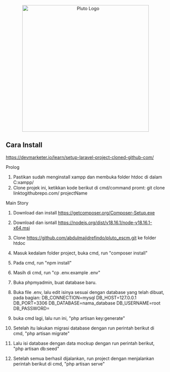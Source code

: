 <p align="center"><img src="https://user-images.githubusercontent.com/28534765/204599469-f5ef98ee-8b87-48e8-bdd1-a0d0eca48bdc.png" width="400" alt="Pluto Logo"></p>


## Cara Install
https://devmarketer.io/learn/setup-laravel-project-cloned-github-com/

Prolog
1. Pastikan sudah menginstall xampp dan membuka folder htdoc di dalam C:xampp/
2. Clone projek ini, ketikkan kode berikut di cmd/command promt: git clone linktogithubrepo.com/ projectName

Main Story
1. Download dan install https://getcomposer.org/Composer-Setup.exe
2. Download dan isntall https://nodejs.org/dist/v18.16.1/node-v18.16.1-x64.msi
3. Clone https://github.com/abdulmajidrefindo/pluto_escm.git ke folder htdoc
4. Masuk kedalam folder project, buka cmd, run "composer install"
5. Pada cmd, run "npm install"
6. Masih di cmd, run "cp .env.example .env"
7. Buka phpmyadmin, buat database baru.
8. Buka file .env, lalu edit isinya sesuai dengan database yang telah dibuat, pada bagian:
	DB_CONNECTION=mysql
	DB_HOST=127.0.0.1
	DB_PORT=3306
	DB_DATABASE=nama_database
	DB_USERNAME=root
	DB_PASSWORD=

9. buka cmd lagi, lalu run ini, "php artisan key:generate"
10. Setelah itu lakukan migrasi database dengan run perintah berikut di cmd,
	"php artisan migrate"
11. Lalu isi database dengan data mockup dengan run perintah berikut,
	"php artisan db:seed"
12. Setelah semua berhasil dijalankan, run project dengan menjalankan perintah berikut di cmd, 
	"php artisan serve"

